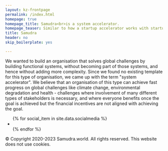 ```yaml
---
layout: kz-frontpage
permalink: /index.html
homepage: true
homepage_title: Samudra<br>is a system accelerator. 
homepage_teaser: Similar to how a startup accelerator works with startups to turn them into successful companies, a system accelerator works with organisations with relevant capacities to turn a dysfunctional/nonexistent system into a functional one. 
title: Samudra
header: no
skip_boilerplate: yes

---
```


We wanted to build an organisation that solves global challenges by building functional systems, without becoming part of those systems, and hence without adding more complexity. Since we found no existing template for this type of organisation, we came up with the term "system accelerator". We believe that an organisation of this type can achieve fast progress on global challenges like climate change, environmental degradation and health - challenges where involvement of many different types of stakeholders is necessary, and where everyone benefits once the goal is achieved but the financial incentives are not aligned with achieving the goal.



<footer id="footer-content" class="bg-grau">
  <div id="footer">
    <nav class="row">
      <section class="columns social-icons">
        <!-- div to centre icons -->
        <div>
          <ul class="inline-list">
            {% for social_item in site.data.socialmedia %}
            <li><a href="{{ social_item.url }}" target="_blank" class="{{ social_item.class }}"
                   title="{{ social_item.title }}"></a></li>
            {% endfor %}
          </ul>
        </div>
      </section>
    </nav>
    <nav class="row">
      <section class="columns">
        <p>
          &#169; Copyright 2020-2023 Samudra.world. All rights reserved. This website does not use cookies.
        </p>
      </section>
    </nav>
  </div>
</footer>

<script>
  // Ensure that all external links open in new tabs
  var links = document.links;
  for (var i = 0, linksLength = links.length; i < linksLength; i++) {
     if (links[i].hostname != window.location.hostname) {
         links[i].target = '_blank';
     }
  }
</script>

<script src="/assets/js/javascript.min.js"></script>
<script src="/assets/js/karina.js"></script>
